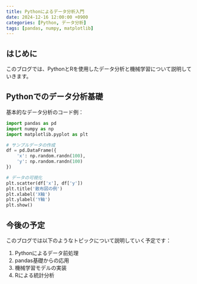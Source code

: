 ```yaml
---
title: Pythonによるデータ分析入門
date: 2024-12-16 12:00:00 +0900
categories: [Python, データ分析]
tags: [pandas, numpy, matplotlib]
---
```


## はじめに

このブログでは、PythonとRを使用したデータ分析と機械学習について説明していきます。

## Pythonでのデータ分析基礎

基本的なデータ分析のコード例：

```python
import pandas as pd
import numpy as np
import matplotlib.pyplot as plt

# サンプルデータの作成
df = pd.DataFrame({
    'x': np.random.randn(100),
    'y': np.random.randn(100)
})

# データの可視化
plt.scatter(df['x'], df['y'])
plt.title('散布図の例')
plt.xlabel('X軸')
plt.ylabel('Y軸')
plt.show()
```

## 今後の予定

このブログでは以下のようなトピックについて説明していく予定です：

1. Pythonによるデータ前処理
2. pandas基礎からの応用
3. 機械学習モデルの実装
4. Rによる統計分析